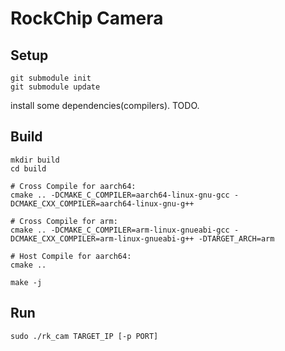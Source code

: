 # RockChip Camera

## Setup
```
git submodule init
git submodule update
```

install some dependencies(compilers). TODO.

## Build

```
mkdir build
cd build

# Cross Compile for aarch64:
cmake .. -DCMAKE_C_COMPILER=aarch64-linux-gnu-gcc -DCMAKE_CXX_COMPILER=aarch64-linux-gnu-g++

# Cross Compile for arm:
cmake .. -DCMAKE_C_COMPILER=arm-linux-gnueabi-gcc -DCMAKE_CXX_COMPILER=arm-linux-gnueabi-g++ -DTARGET_ARCH=arm

# Host Compile for aarch64:
cmake .. 

make -j
```

## Run
```
sudo ./rk_cam TARGET_IP [-p PORT]
```

